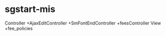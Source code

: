 # sgstart-mis
Controller 
+AjaxEditController
+SmFontEndController
+feesController
View
+fee_policies

